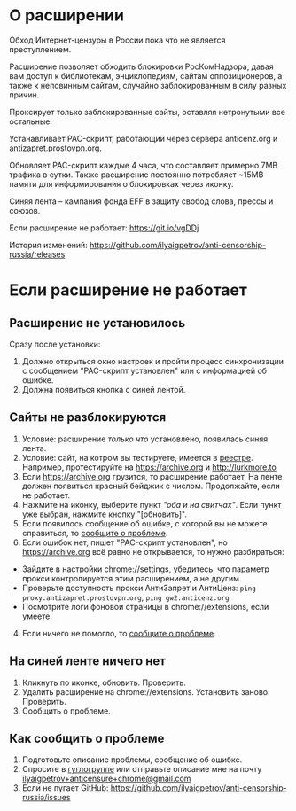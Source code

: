 # О расширении

Обход Интернет-цензуры в России пока что не является преступлением.

Расширение позволяет обходить блокировки РосКомНадзора, давая вам доступ
к библиотекам, энциклопедиям, сайтам оппозиционеров, а также к неповинным
сайтам, случайно заблокированным в силу разных причин.

Проксирует только заблокированные сайты, оставляя нетронутыми все остальные.

Устанавливает PAC-скрипт, работающий через сервера anticenz.org и antizapret.prostovpn.org.

Обновляет PAC-скрипт каждые 4 часа, что составляет примерно 7MB трафика в сутки.
Также расширение постоянно потребляет ~15MB памяти для информирования о блокировках через иконку.

Синяя лента – кампания фонда EFF в защиту свобод слова, прессы и союзов.

Если расширение не работает: https://git.io/vgDDj

История изменений: https://github.com/ilyaigpetrov/anti-censorship-russia/releases

# Если расширение не работает

## Расширение не установилось

Сразу после установки:

1. Должно открыться окно настроек и пройти процесс синхронизации с сообщением "PAC-скрипт установлен" или с информацией об ошибке.
2. Должна появиться кнопка с синей лентой.

## Сайты не разблокируются

1. Условие: расширение _только что_ установлено, появилась синяя лента.
2. Условие: сайт, на котром вы тестируете, имеется в [реестре](http://reestr.rublacklist.net).
   Например, протестируйте на https://archive.org и http://lurkmore.to
3. Если https://archive.org грузится, то расширение работает. На ленте должен появиться красный бейджик с числом. Продолжайте, если не работает.
4. Нажмите на иконку, выберите пункт _"оба и на свитчах"_.
   Если пункт уже выбран, нажмите кнопку "[обновить]".
2. Если появилось сообщение об ошибке, с которой вы не можете справиться, то [сообщите о проблеме](#Как-сообщить-о-проблеме).
3. Если ошибок нет, пишет "PAC-скрипт установлен", но https://archive.org всё равно не открывается, то нужно разбираться:
  * Зайдите в настройки chrome://settings, убедитесь, что параметр прокси контролируется этим расширением, а не другим.
  * Проверьте доступность прокси АнтиЗапрет и АнтиЦенз: `ping proxy.antizapret.prostovpn.org`, `ping gw2.anticenz.org`
  * Посмотрите логи фоновой страницы в chrome://extensions, если умеете.
4. Если ничего не помогло, то [сообщите о проблеме](#Как-сообщить-о-проблеме).

## На синей ленте ничего нет

1. Кликнуть по иконке, обновить. Проверить.
2. Удалить расширение на chrome://extensions. Установить заново. Проверить.
3. Сообщить о проблеме.

## Как сообщить о проблеме

1. Подготовьте описание проблемы, сообщение об ошибке.
2. Спросите в [гуглогруппе](https://plus.google.com/communities/113037048541138220990) или отправьте описание мне на почту ilyaigpetrov+anticensure+chrome@gmail.com
3. Если не пугает GitHub: https://github.com/ilyaigpetrov/anti-censorship-russia/issues
